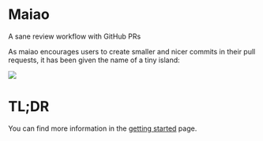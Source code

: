 # Maiao

A sane review workflow with GitHub PRs

As maiao encourages users to create smaller and nicer commits in their pull requests, it has been given the name of a tiny island:

![](img/inspired.jpg)

# TL;DR

You can find more information in the [getting started](getting-started.md) page.
